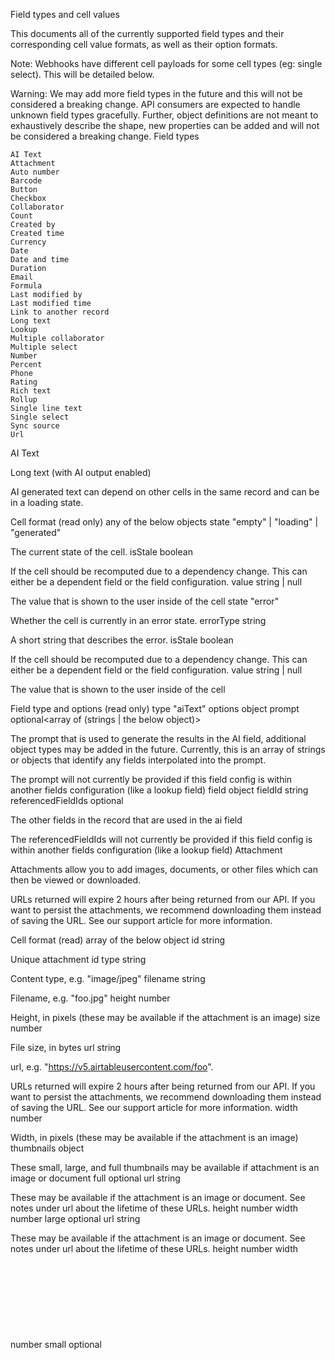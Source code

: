 Field types and cell values

This documents all of the currently supported field types and their corresponding cell value formats, as well as their option formats.

Note: Webhooks have different cell payloads for some cell types (eg: single select). This will be detailed below.

Warning: We may add more field types in the future and this will not be considered a breaking change. API consumers are expected to handle unknown field types gracefully. Further, object definitions are not meant to exhaustively describe the shape, new properties can be added and will not be considered a breaking change.
Field types

    AI Text
    Attachment
    Auto number
    Barcode
    Button
    Checkbox
    Collaborator
    Count
    Created by
    Created time
    Currency
    Date
    Date and time
    Duration
    Email
    Formula
    Last modified by
    Last modified time
    Link to another record
    Long text
    Lookup
    Multiple collaborator
    Multiple select
    Number
    Percent
    Phone
    Rating
    Rich text
    Rollup
    Single line text
    Single select
    Sync source
    Url

AI Text

Long text (with AI output enabled)

AI generated text can depend on other cells in the same record and can be in a loading state.

Cell format (read only)
any of the below objects
state
	"empty" | "loading" | "generated"

The current state of the cell.
isStale
	boolean

If the cell should be recomputed due to a dependency change. This can either be a dependent field or the field configuration.
value
	string | null

The value that is shown to the user inside of the cell
state
	"error"

Whether the cell is currently in an error state.
errorType
	string

A short string that describes the error.
isStale
	boolean

If the cell should be recomputed due to a dependency change. This can either be a dependent field or the field configuration.
value
	string | null

The value that is shown to the user inside of the cell

Field type and options (read only)
type
	"aiText"
options
	object
prompt
	optional<array of (strings | the below object)>

The prompt that is used to generate the results in the AI field, additional object types may be added in the future. Currently, this is an array of strings or objects that identify any fields interpolated into the prompt.

The prompt will not currently be provided if this field config is within another fields configuration (like a lookup field)
field
	object
fieldId
	string
referencedFieldIds
	optional<array of strings>

The other fields in the record that are used in the ai field

The referencedFieldIds will not currently be provided if this field config is within another fields configuration (like a lookup field)
Attachment

Attachments allow you to add images, documents, or other files which can then be viewed or downloaded.

URLs returned will expire 2 hours after being returned from our API. If you want to persist the attachments, we recommend downloading them instead of saving the URL. See our support article for more information.

Cell format (read)
array of the below object
id
	string

Unique attachment id
type
	string

Content type, e.g. "image/jpeg"
filename
	string

Filename, e.g. "foo.jpg"
height
	number

Height, in pixels (these may be available if the attachment is an image)
size
	number

File size, in bytes
url
	string

url, e.g. "https://v5.airtableusercontent.com/foo".

URLs returned will expire 2 hours after being returned from our API. If you want to persist the attachments, we recommend downloading them instead of saving the URL. See our support article for more information.
width
	number

Width, in pixels (these may be available if the attachment is an image)
thumbnails
	object

These small, large, and full thumbnails may be available if attachment is an image or document
full
	optional<object>
url
	string

These may be available if the attachment is an image or document. See notes under url about the lifetime of these URLs.
height
	number
width
	number
large
	optional<object>
url
	string

These may be available if the attachment is an image or document. See notes under url about the lifetime of these URLs.
height
	number
width
	number
small
	optional<object>
url
	string

These may be available if the attachment is an image or document. See notes under url about the lifetime of these URLs.
height
	number
width
	number

Cell format (write)
array of any of the below objects

To create new attachments, provide the url and optionally filename.

You must also provide the id's for any existing attachment objects you wish to keep.

Note that in most cases the API does not currently return an error code for failed attachment object creation given attachment uploading happens in an asynchronous manner, such cases will manifest with the attachment object either being cleared from the cell or persisted with generated URLs that return error responses when queried. If the same attachment URL fails to upload multiple times in a short time interval then the API may return an ATTACHMENTS_FAILED_UPLOADING error code in the details field of the response and the attachment object will be cleared from the cell synchronously.

We also require URLs used to upload have the https:// or http:// protocol (Note: http:// support will be removed in the near future), have a limit of 3 max redirects, and a file size limit of 1GB. In addition, URLs must be publicly accessible, in cases where cookie authentication or logging in to access the file is required, the login page HTML will be downloaded instead of the file.
url
	string

url, e.g. "https://v5.airtableusercontent.com/foo".

URLs returned will expire 2 hours after being returned from our API. If you want to persist the attachments, we recommend downloading them instead of saving the URL. See our support article for more information.
filename
	optional<string>

Filename, e.g. "foo.jpg"
id
	string

When writing an attachment object, be sure to include all existing attachment objects by providing an id. This can be retrieved using the get record endpoint.

To remove attachments, include the existing array of attachment objects, excluding any that you wish to remove.

Field type and options
type
	"multipleAttachments"
options
	object
isReversed
	boolean

Whether attachments are rendered in the reverse order from the cell value in the Airtable UI (i.e. most recent first).

You generally do not need to rely on this option.
Auto number

Automatically incremented unique counter for each record.

Cell format (read only)
number

Field type and options (read only)
type
	"autoNumber"
Barcode

Use the Airtable iOS or Android app to scan barcodes.

Cell format

The barcode object may contain the following two properties, both of which are optional.
type
	optional<string | null>

Barcode symbology, e.g. "upce" or "code39"
text
	string

Barcode data

Field type and options
type
	"barcode"
Button

A button that can be clicked from the Airtable UI to open a URL or open an extension.

Cell format (read only)

Object providing details about the button configuration.
label
	string

Button label
url
	string | null

For "Open URL" actions, the computed url value

Field type and options (read only)
type
	"button"
Checkbox

Cell format
true

This field is "true" when checked and otherwise empty.

You can write to the cell with "false", but the read value will be still be "empty" (unchecked).

Field type and options

Bases on a free or plus plan are limited to using the 'check' icon and 'greenBright' color.
type
	"checkbox"
options
	object
color
	"greenBright" | "tealBright" | "cyanBright" | "blueBright" | "purpleBright" | "pinkBright" | "redBright" | "orangeBright" | "yellowBright" | "grayBright"

The color of the checkbox.
icon
	"check" | "xCheckbox" | "star" | "heart" | "thumbsUp" | "flag" | "dot"

The icon name of the checkbox.
Collaborator

A collaborator field lets you add collaborators to your records. Collaborators can optionally be notified when they're added (using the field settings in the UI). A single collaborator field has been configured to only reference one user collaborator.

Cell format (read)

Object providing details about the user collaborator in this field.
id
	string

User id or group id
email
	optional<string>

User's email address
name
	optional<string>

User's display name (may be omitted if the user hasn't created an account)
permissionLevel
	optional<"none" | "read" | "comment" | "edit" | "create">

User's collaborator permission Level

This is only included if you're observing a webhooks response.
profilePicUrl
	optional<string>

User's profile picture

This is only included if it exists for the user and you're observing a webhooks response.

Cell format (write)
any of the below objects
id
	string

The user id, group id of the user
email
	string

The user's email address

Field type and options
type
	"singleCollaborator"
options
	optional<object>
Count

Number of linked records, from a linked record field in the same table.

Cell format (read only)
number

Field type and options (read only)
type
	"count"
options
	object
isValid
	boolean

false when recordLinkFieldId is null, e.g. the referenced column was deleted.
recordLinkFieldId
	optional<string | null>
Created by

The collaborator who created the record.

Cell format (read only)

Object providing details about the user collaborator in this field.
id
	string

User id or group id
email
	optional<string>

User's email address
name
	optional<string>

User's display name (may be omitted if the user hasn't created an account)
permissionLevel
	optional<"none" | "read" | "comment" | "edit" | "create">

User's collaborator permission Level

This is only included if you're observing a webhooks response.
profilePicUrl
	optional<string>

User's profile picture

This is only included if it exists for the user and you're observing a webhooks response.

Field type and options (read only)
type
	"createdBy"
Created time

The time the record was created in UTC e.g. "2022-08-29T07:00:00.000Z" or "2022-08-29"

Cell format (read only)
string

Field type and options (read only)
type
	"createdTime"
options
	object
result
	optional<any of the below objects>

This will always be a date or dateTime field config.
Date field config
Date-time field config
Currency

Currency value. Symbol set with the field config.

Cell format
number

Field type and options
type
	"currency"
options
	object
precision
	number

Indicates the number of digits shown to the right of the decimal point for this field. (0-7 inclusive)
symbol
	string

Currency symbol to use.
Date

String (ISO 8601 formatted date)

UTC date, e.g. "2022-09-05".

Cell format
string

A date.

When reading from and writing to a date field, the cell value will always be an ISO 8601 formatted date. (Field options specify how it's formatted in the main Airtable UI - format can be used with moment.js to match that.)

The date format string follows the moment.js structure documented here.

When using the Airtable.js library you can also use a Date object.

Field type and options (read)
type
	"date"
options
	object
dateFormat
	object
format
	"l" | "LL" | "M/D/YYYY" | "D/M/YYYY" | "YYYY-MM-DD"

format is always provided when reading. (l for local, LL for friendly, M/D/YYYY for us, D/M/YYYY for european, YYYY-MM-DD for iso)
name
	"local" | "friendly" | "us" | "european" | "iso"

Field type and options (write)
type
	"date"
options
	object
dateFormat
	object
format
	optional<"l" | "LL" | "M/D/YYYY" | "D/M/YYYY" | "YYYY-MM-DD">

Format is optional when writing, but it must match the corresponding name if provided.

(l for local, LL for friendly, M/D/YYYY for us, D/M/YYYY for european, YYYY-MM-DD for iso)
name
	"local" | "friendly" | "us" | "european" | "iso"
Date and time

String (ISO 8601 formatted date)

UTC date and time, e.g. "2022-09-05T07:00:00.000Z".

Cell format
string

A date and time.

When reading from and writing to a date field, the cell value will always be an ISO 8601 formatted date. (Field options specify how it's formatted in the main Airtable UI - format can be used with moment.js to match that.)

When using the Airtable.js library you can also use a Date object.

When writing to a dateTime field configured with a non utc or client time zone like America/Los_Angeles, ambiguous string inputs like "2020-09-05T07:00:00" and "2020-09-08" will be interpreted according to the timeZone of the field instead of utc, and nonambiguous string inputs with zone offset like "2020-09-05T07:00:00.000Z" and "2020-09-08T00:00:00-07:00" will be interpreted correctly as the underlying timestamp.

Field type and options (read)
type
	"dateTime"
options
	object
timeZone
	Timezone
dateFormat
	object
format
	"l" | "LL" | "M/D/YYYY" | "D/M/YYYY" | "YYYY-MM-DD"

format is always provided when reading. (l for local, LL for friendly, M/D/YYYY for us, D/M/YYYY for european, YYYY-MM-DD for iso)
name
	"local" | "friendly" | "us" | "european" | "iso"
timeFormat
	object
format
	"h:mma" | "HH:mm"
name
	"12hour" | "24hour"

Field type and options (write)
type
	"dateTime"
options
	object
timeZone
	Timezone
dateFormat
	object
format
	optional<"l" | "LL" | "M/D/YYYY" | "D/M/YYYY" | "YYYY-MM-DD">

Format is optional when writing, but it must match the corresponding name if provided.

(l for local, LL for friendly, M/D/YYYY for us, D/M/YYYY for european, YYYY-MM-DD for iso)
name
	"local" | "friendly" | "us" | "european" | "iso"
timeFormat
	object
name
	"12hour" | "24hour"
format
	optional<"h:mma" | "HH:mm">
Duration

An integer representing number of seconds.

Cell format
number

Field type and options
type
	"duration"
options
	object
durationFormat
	"h:mm" | "h:mm:ss" | "h:mm:ss.S" | "h:mm:ss.SS" | "h:mm:ss.SSS"
Email

A valid email address.

Cell format
string

Field type and options
type
	"email"
Formula

Compute a value in each record based on other fields in the same record.

Cell format (read only)
string | number | true | array of (strings | numbers)

Computed value - Check options.result to know the resulting field type.

Field type and options (read only)
type
	"formula"
options
	object
formula
	string

The formula including fields referenced by their IDs. For example, LEFT(4, {Birthday}) in the Airtable.com formula editor will be returned as LEFT(4, {fldXXX}) via API.
isValid
	boolean

false if the formula contains an error.
referencedFieldIds
	array of strings | null

All fields in the record that are used in the formula.
result
	Field type and options | null

The resulting field type and options returned by the formula. See other field type configs on this page for the possible values. Can be null if invalid.
Last modified by

Shows the collaborator who most recently modified any editable field or just in specific editable fields.

Cell format (read only)

Object providing details about the user collaborator in this field.
id
	string

User id or group id
email
	optional<string>

User's email address
name
	optional<string>

User's display name (may be omitted if the user hasn't created an account)
permissionLevel
	optional<"none" | "read" | "comment" | "edit" | "create">

User's collaborator permission Level

This is only included if you're observing a webhooks response.
profilePicUrl
	optional<string>

User's profile picture

This is only included if it exists for the user and you're observing a webhooks response.

Field type and options (read only)
type
	"lastModifiedBy"
Last modified time

The time the record was last modified in UTC e.g. "2022-08-29T07:00:00.000Z" or "2022-08-29"

Cell format (read only)
string

Field type and options (read only)
type
	"lastModifiedTime"
options
	object
isValid
	boolean

False if this formula/field configuation has an error
referencedFieldIds
	array of strings | null

The fields to check the last modified time of
result
	null | any of the below objects

This will always be a date or dateTime field config.
Date field config
Date-time field config
Link to another record

Cell format V1
array of strings

Array of linked records IDs from the linked table.

Cell format V2 (webhooks)
array of the below object
id
	string

Record ID
name
	string

Field type and options (read)
type
	"multipleRecordLinks"
options
	object
isReversed
	boolean

Whether linked records are rendered in the reverse order from the cell value in the Airtable UI (i.e. most recent first).

You generally do not need to rely on this option.
linkedTableId
	string

The ID of the table this field links to
prefersSingleRecordLink
	boolean

Whether this field prefers to only have a single linked record. While this preference is enforced in the Airtable UI, it is possible for a field that prefers single linked records to have multiple record links (for example, via copy-and-paste or programmatic updates).
inverseLinkFieldId
	optional<string>

The ID of the field in the linked table that links back to this one
viewIdForRecordSelection
	optional<string>

The ID of the view in the linked table to use when showing a list of records to select from.

Field type and options (write)

Creating "multipleRecordLinks" fields is supported but updating options for existing "multipleRecordLinks" fields is not supported.
type
	"multipleRecordLinks"
options
	object
linkedTableId
	string

The ID of the table this field links to
viewIdForRecordSelection
	optional<string>

The ID of the view in the linked table to use when showing a list of records to select from
Long text

Cell format
string

Multiple lines of text, which may contain "mention tokens", e.g. <airtable:mention id="menE1i9oBaGX3DseR">@Alex</airtable:mention>

Field type and options
type
	"multilineText"
Lookup

Lookup a field on linked records.

Cell format V1 (read only)
array of (numbers | strings | booleans | any)

Array of cell values from a field in the linked table.

Cell format V2 (webhooks)
valuesByLinkedRecordId
	object
key: string	array of any
linkedRecordIds
	array of strings

Field type and options (read only)
type
	"multipleLookupValues"
options
	object
fieldIdInLinkedTable
	string | null

The field in the linked table that this field is looking up.
isValid
	boolean

Is the field currently valid (e.g. false if the linked record field has been deleted)
recordLinkFieldId
	string | null

The linked record field in the current table.
result
	Field type and options | null

The field type and options inside of the linked table. See other field type configs on this page for the possible values. Can be null if invalid.
Multiple collaborator

Array of objects providing details about the user or user group collaborators in this field.

Note: Adding user groups to multiple collaborator fields is an enterprise feature.

Cell format (read)
array of the below object

Object providing details about the user collaborator in this field.
id
	string

User id or group id
email
	optional<string>

User's email address
name
	optional<string>

User's display name (may be omitted if the user hasn't created an account)
permissionLevel
	optional<"none" | "read" | "comment" | "edit" | "create">

User's collaborator permission Level

This is only included if you're observing a webhooks response.
profilePicUrl
	optional<string>

User's profile picture

This is only included if it exists for the user and you're observing a webhooks response.

Cell format (write)
array of strings

Array of user or group ids

Similar to multipleAttachments and multipleSelects, this array-type field will override the current cell value when being updated. Be sure to spread the current cell value if you want to keep the currently selected collaborators.

Field type and options
type
	"multipleCollaborators"
options
	object
Multiple select

Array of selected option names.

When creating or updating records, if a choice string does not exactly match an existing option, the request will fail with an INVALID_MULTIPLE_CHOICE_OPTIONS error unless the typecast parameter is enabled. If typecast is enabled, a new choice will be created if one does not exactly match.

Similar to multipleAttachments and multipleCollaborators, this array-type field will override the current cell value when being updated. Be sure to spread the current cell value if you want to keep the currently selected choices.

Cell format V1
array of strings

Array of selected option names.

Cell format V2 (webhooks)
array of the below object
id
	string
color
	optional<string>

Optional when the select field is configured to not use colors.

Allowed values: "blueLight2", "cyanLight2", "tealLight2", "greenLight2", "yellowLight2", "orangeLight2", "redLight2", "pinkLight2", "purpleLight2", "grayLight2", "blueLight1", "cyanLight1", "tealLight1", "greenLight1", "yellowLight1", "orangeLight1", "redLight1", "pinkLight1", "purpleLight1", "grayLight1", "blueBright", "cyanBright", "tealBright", "greenBright", "yellowBright", "orangeBright", "redBright", "pinkBright", "purpleBright", "grayBright", "blueDark1", "cyanDark1", "tealDark1", "greenDark1", "yellowDark1", "orangeDark1", "redDark1", "pinkDark1", "purpleDark1", "grayDark1"
name
	string

Field type and options (read)
type
	"multipleSelects"
options
	object
choices
	array of the below object
id
	string
color
	optional<string>

Optional when the select field is configured to not use colors.

Allowed values: "blueLight2", "cyanLight2", "tealLight2", "greenLight2", "yellowLight2", "orangeLight2", "redLight2", "pinkLight2", "purpleLight2", "grayLight2", "blueLight1", "cyanLight1", "tealLight1", "greenLight1", "yellowLight1", "orangeLight1", "redLight1", "pinkLight1", "purpleLight1", "grayLight1", "blueBright", "cyanBright", "tealBright", "greenBright", "yellowBright", "orangeBright", "redBright", "pinkBright", "purpleBright", "grayBright", "blueDark1", "cyanDark1", "tealDark1", "greenDark1", "yellowDark1", "orangeDark1", "redDark1", "pinkDark1", "purpleDark1", "grayDark1"
name
	string

Field type and options (write)
type
	"multipleSelects"
options
	object
choices
	array of the below object
id
	optional<string>

This is not specified when creating new options, useful when specifing existing options (for example: reordering options, keeping old options and adding new ones, etc)
color
	optional<string>

Optional when creating an option.
name
	string
Number

A integer(whole number, e.g. 1, 32, 99) or decimal number showing decimal digits. Precision set with the field config.

Cell format
number

Field type and options
type
	"number"
options
	object
precision
	number

Indicates the number of digits shown to the right of the decimal point for this field. (0-8 inclusive)
Percent

Decimal number representing a percentage value. For example, the underlying cell value for 12.3% is 0.123.

Cell format
number

Field type and options
type
	"percent"
options
	object
precision
	number

Indicates the number of digits shown to the right of the decimal point for this field. (0-8 inclusive)
Phone

A telephone number, e.g. "(415) 555-9876".

Cell format
string

Field type and options
type
	"phoneNumber"
Rating

A positive integer (e.g. "3 stars" is 3). A rating cannot be 0.

Cell format
number

Field type and options

Bases on a free or plus plan are limited to using the 'star' icon and 'yellowBright' color.
type
	"rating"
options
	object
color
	"yellowBright" | "orangeBright" | "redBright" | "pinkBright" | "purpleBright" | "blueBright" | "cyanBright" | "tealBright" | "greenBright" | "grayBright"

The color of selected icons.
icon
	"star" | "heart" | "thumbsUp" | "flag" | "dot"

The icon name used to display the rating.
max
	number

The maximum value for the rating, from 1 to 10 inclusive.
Rich text

Long text (with rich text formatting enabled)

A Markdown-inspired markup language. Learn more about using Markdown in long text's rich text formatting API.

Cell format
string

Field type and options
type
	"richText"
Rollup

A rollup allows you to summarize data from records that are linked to this table.

Cell format V1 (read only)
string | number | true

Cell format V2 (webhooks)
any

Field type and options (read only)
type
	"rollup"
options
	object
fieldIdInLinkedTable
	optional<string>

The id of the field in the linked table
recordLinkFieldId
	optional<string>

The linked field id
result
	optional<Field type and options | null>

The resulting field type and options for the rollup. See other field type configs on this page for the possible values. Can be null if invalid.
isValid
	optional<boolean>
referencedFieldIds
	optional<array of strings>

The ids of any fields referenced in the rollup formula
Single line text

A single line of text.

Cell format
string

Field type and options
type
	"singleLineText"
Single select

Selected option name.

When creating or updating records, if the choice string does not exactly match an existing option, the request will fail with an INVALID_MULTIPLE_CHOICE_OPTIONS error unless the typecast parameter is enabled. If typecast is enabled, a new choice will be created if one does not exactly match.

Cell format V1
string

Cell format V2 (webhooks)
id
	string
color
	optional<string>

Optional when the select field is configured to not use colors.

Allowed values: "blueLight2", "cyanLight2", "tealLight2", "greenLight2", "yellowLight2", "orangeLight2", "redLight2", "pinkLight2", "purpleLight2", "grayLight2", "blueLight1", "cyanLight1", "tealLight1", "greenLight1", "yellowLight1", "orangeLight1", "redLight1", "pinkLight1", "purpleLight1", "grayLight1", "blueBright", "cyanBright", "tealBright", "greenBright", "yellowBright", "orangeBright", "redBright", "pinkBright", "purpleBright", "grayBright", "blueDark1", "cyanDark1", "tealDark1", "greenDark1", "yellowDark1", "orangeDark1", "redDark1", "pinkDark1", "purpleDark1", "grayDark1"
name
	string

Field type and options (read)
type
	"singleSelect"
options
	object
choices
	array of the below object
id
	string
color
	optional<string>

Optional when the select field is configured to not use colors.

Allowed values: "blueLight2", "cyanLight2", "tealLight2", "greenLight2", "yellowLight2", "orangeLight2", "redLight2", "pinkLight2", "purpleLight2", "grayLight2", "blueLight1", "cyanLight1", "tealLight1", "greenLight1", "yellowLight1", "orangeLight1", "redLight1", "pinkLight1", "purpleLight1", "grayLight1", "blueBright", "cyanBright", "tealBright", "greenBright", "yellowBright", "orangeBright", "redBright", "pinkBright", "purpleBright", "grayBright", "blueDark1", "cyanDark1", "tealDark1", "greenDark1", "yellowDark1", "orangeDark1", "redDark1", "pinkDark1", "purpleDark1", "grayDark1"
name
	string

Field type and options (write)
type
	"singleSelect"
options
	object
choices
	array of the below object
id
	optional<string>

This is not specified when creating new options, useful when specifing existing options (for example: reordering options, keeping old options and adding new ones, etc)
color
	optional<string>

Optional when creating an option.
name
	string
Sync source

Shows the name of the source that a record is synced from. This field is only available on synced tables.

Cell format V1 (read only)
string

The sync source name.

Cell format V2 (webhooks)
id
	string

The id unique for this source within this base. Not the baseId.
name
	string

The sync source name.
color
	optional<string>

Field type and options
type
	"externalSyncSource"
options
	object
choices
	array of the below object
id
	string
color
	optional<string>

Optional when the select field is configured to not use colors.

Allowed values: "blueLight2", "cyanLight2", "tealLight2", "greenLight2", "yellowLight2", "orangeLight2", "redLight2", "pinkLight2", "purpleLight2", "grayLight2", "blueLight1", "cyanLight1", "tealLight1", "greenLight1", "yellowLight1", "orangeLight1", "redLight1", "pinkLight1", "purpleLight1", "grayLight1", "blueBright", "cyanBright", "tealBright", "greenBright", "yellowBright", "orangeBright", "redBright", "pinkBright", "purpleBright", "grayBright", "blueDark1", "cyanDark1", "tealDark1", "greenDark1", "yellowDark1", "orangeDark1", "redDark1", "pinkDark1", "purpleDark1", "grayDark1"
name
	string
Url

A valid URL (e.g. airtable.com or https://airtable.com/universe).

Cell format
string

Field type and options
type
	"url"

© AirtableTermsPrivacy